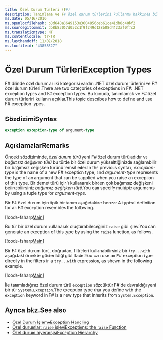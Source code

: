 ```yaml
---
title: Özel Durum Türleri (F#)
description: Tanımlama ve F# özel durum türlerini kullanma hakkında bilgi edinin.
ms.date: 05/16/2016
ms.openlocfilehash: b8d648a3649153a3604856deb61ce41db8c40bf2
ms.sourcegitcommit: db8b83057d052c1f9f249d128b08d4423af0f7c2
ms.translationtype: MT
ms.contentlocale: tr-TR
ms.lasthandoff: 11/02/2018
ms.locfileid: "43858827"
---
```

# <a name="exception-types"></a><span data-ttu-id="4b39e-103">Özel Durum Türleri</span><span class="sxs-lookup"><span data-stu-id="4b39e-103">Exception Types</span></span>

<span data-ttu-id="4b39e-104">F# dilinde özel durumlar iki kategorisi vardır: .NET özel durum türlerini ve F# özel durum türleri.</span><span class="sxs-lookup"><span data-stu-id="4b39e-104">There are two categories of exceptions in F#: .NET exception types and F# exception types.</span></span> <span data-ttu-id="4b39e-105">Bu konuda, tanımlamak ve F# özel durum türlerini kullanın açıklar.</span><span class="sxs-lookup"><span data-stu-id="4b39e-105">This topic describes how to define and use F# exception types.</span></span>

## <a name="syntax"></a><span data-ttu-id="4b39e-106">Sözdizimi</span><span class="sxs-lookup"><span data-stu-id="4b39e-106">Syntax</span></span>

```fsharp
exception exception-type of argument-type
```

## <a name="remarks"></a><span data-ttu-id="4b39e-107">Açıklamalar</span><span class="sxs-lookup"><span data-stu-id="4b39e-107">Remarks</span></span>

<span data-ttu-id="4b39e-108">Önceki sözdiziminde, *özel durum türü* yeni F# özel durum türü adıdır ve *bağımsız değişken türü* bu türde bir özel durum yükselttiğinizde sağlanabilir bir bağımsız değişken türünü temsil eder.</span><span class="sxs-lookup"><span data-stu-id="4b39e-108">In the previous syntax, *exception-type* is the name of a new F# exception type, and *argument-type* represents the type of an argument that can be supplied when you raise an exception of this type.</span></span> <span data-ttu-id="4b39e-109">Bir demet türü için'ı kullanarak birden çok bağımsız değişkeni belirtebilirsiniz *bağımsız değişken türü*.</span><span class="sxs-lookup"><span data-stu-id="4b39e-109">You can specify multiple arguments by using a tuple type for *argument-type*.</span></span>

<span data-ttu-id="4b39e-110">Bir F# özel durum için tipik bir tanım aşağıdakine benzer.</span><span class="sxs-lookup"><span data-stu-id="4b39e-110">A typical definition for an F# exception resembles the following.</span></span>

[!code-fsharp[Main](../../../../samples/snippets/fsharp/lang-ref-2/snippet5501.fs)]

<span data-ttu-id="4b39e-111">Bu tür bir özel durum kullanarak oluşturabileceğiniz `raise` gibi işlev.</span><span class="sxs-lookup"><span data-stu-id="4b39e-111">You can generate an exception of this type by using the `raise` function, as follows.</span></span>

[!code-fsharp[Main](../../../../samples/snippets/fsharp/lang-ref-2/snippet5502.fs)]

<span data-ttu-id="4b39e-112">Bir F# özel durum türü, doğrudan, filtreleri kullanabilirsiniz bir `try...with` aşağıdaki örnekte gösterildiği gibi ifade.</span><span class="sxs-lookup"><span data-stu-id="4b39e-112">You can use an F# exception type directly in the filters in a `try...with` expression, as shown in the following example.</span></span>

[!code-fsharp[Main](../../../../samples/snippets/fsharp/lang-ref-2/snippet5503.fs)]

<span data-ttu-id="4b39e-113">İle tanımladığınız özel durum türü `exception` sözcüktür F#'de devraldığı yeni bir tür `System.Exception`.</span><span class="sxs-lookup"><span data-stu-id="4b39e-113">The exception type that you define with the `exception` keyword in F# is a new type that inherits from `System.Exception`.</span></span>

## <a name="see-also"></a><span data-ttu-id="4b39e-114">Ayrıca bkz.</span><span class="sxs-lookup"><span data-stu-id="4b39e-114">See also</span></span>

- [<span data-ttu-id="4b39e-115">Özel Durum İşleme</span><span class="sxs-lookup"><span data-stu-id="4b39e-115">Exception Handling</span></span>](index.md)
- [<span data-ttu-id="4b39e-116">Özel durumlar: `raise` işlevi</span><span class="sxs-lookup"><span data-stu-id="4b39e-116">Exceptions: the `raise` Function</span></span>](the-raise-function.md)
- [<span data-ttu-id="4b39e-117">Özel durum hiyerarşisi</span><span class="sxs-lookup"><span data-stu-id="4b39e-117">Exception Hierarchy</span></span>](https://msdn.microsoft.com/library/z4c5tckx.aspx)
